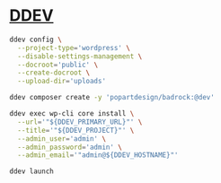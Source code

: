 # [DDEV](https://ddev.com/)

```sh
ddev config \
  --project-type='wordpress' \
  --disable-settings-management \
  --docroot='public' \
  --create-docroot \
  --upload-dir='uploads'
```

```sh
ddev composer create -y 'popartdesign/badrock:@dev'
```

```sh
ddev exec wp-cli core install \
  --url='"${DDEV_PRIMARY_URL}"' \
  --title='"${DDEV_PROJECT}"' \
  --admin_user='admin' \
  --admin_password='admin' \
  --admin_email='"admin@${DDEV_HOSTNAME}"'
```

```sh
ddev launch
```
